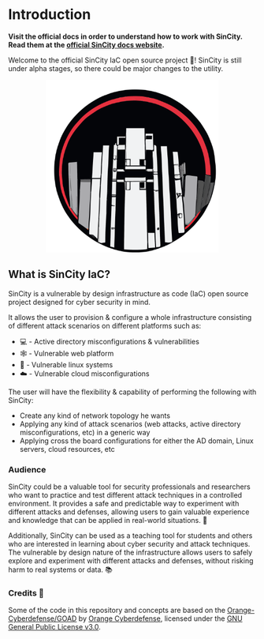# Introduction

**Visit the official docs in order to understand how to work with SinCity. Read them at the [official SinCity docs website](http://sincity-wiki.s3-website-us-west-2.amazonaws.com/).**

Welcome to the official SinCity IaC open source project 🎉!
SinCity is still under alpha stages, so there could be major changes to the utility.

<p align="center">
    <img src="repo_assets/logo2.svg" width="350"/>
</p>

## What is SinCity IaC?

SinCity is a vulnerable by design infrastructure as code (IaC) open source project designed for cyber security in mind.

It allows the user to provision & configure a whole infrastructure consisting of different attack scenarios on different platforms such as:

- 💻 - Active directory misconfigurations & vulnerabilities
- 🕸️ - Vulnerable web platform
- 🐧 - Vulnerable linux systems
- ☁️ - Vulnerable cloud misconfigurations

The user will have the flexibility & capability of performing the following with SinCity:

- Create any kind of network topology he wants
- Applying any kind of attack scenarios (web attacks, active directory misconfigurations, etc) in a generic way
- Applying cross the board configurations for either the AD domain, Linux servers, cloud resources, etc

### Audience

SinCity could be a valuable tool for security professionals and researchers who want to practice and test different attack techniques in a controlled environment. It provides a safe and predictable way to experiment with different attacks and defenses, allowing users to gain valuable experience and knowledge that can be applied in real-world situations. 💪

Additionally, SinCity can be used as a teaching tool for students and others who are interested in learning about cyber security and attack techniques. The vulnerable by design nature of the infrastructure allows users to safely explore and experiment with different attacks and defenses, without risking harm to real systems or data. 📚


### Credits 🚀

Some of the code in this repository and concepts are based on the [Orange-Cyberdefense/GOAD](https://github.com/Orange-Cyberdefense/GOAD) by [
Orange Cyberdefense](https://github.com/Orange-Cyberdefense), licensed under the [GNU General Public License v3.0](https://github.com/Orange-Cyberdefense/GOAD/blob/main/LICENSE).
